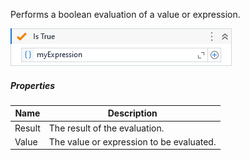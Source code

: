 Performs a boolean evaluation of a value or expression.

![](../img/activities/IsTrue.png)

##### Properties

|Name  |Description                             |
|------|----------------------------------------|
|Result|The result of the evaluation.           |
|Value |The value or expression to be evaluated.|

